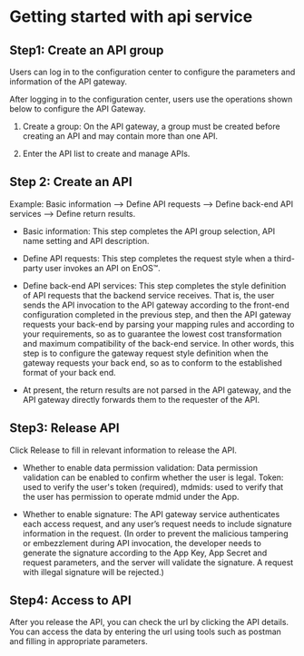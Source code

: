 # Getting started with api service

## Step1: Create an API group
Users can log in to the configuration center to configure the parameters and information of the API gateway.

After logging in to the configuration center, users use the operations shown below to configure the API Gateway.

1) Create a group: On the API gateway, a group must be created before creating an API and may contain more than one API.

2) Enter the API list to create and manage APIs.


## Step 2: Create an API

Example: Basic information --> Define API requests --> Define back-end API services --> Define return results.

- Basic information: This step completes the API group selection, API name setting and API description.

- Define API requests: This step completes the request style when a third-party user invokes an API on EnOS™.

- Define back-end API services: This step completes the style definition of API requests that the backend service receives. That is, the user sends the API invocation to the API gateway according to the front-end configuration completed in the previous step, and then the API gateway requests your back-end by parsing your mapping rules and according to your requirements, so as to guarantee the lowest cost transformation and maximum compatibility of the back-end service. In other words, this step is to configure the gateway request style definition when the gateway requests your back end, so as to conform to the established format of your back end.

- At present, the return results are not parsed in the API gateway, and the API gateway directly forwards them to the requester of the API.


## Step3: Release API

Click Release to fill in  relevant information to release the API.

- Whether to enable data permission validation: Data permission validation can be enabled to confirm whether the user is legal. Token: used to verify the user's token (required), mdmids: used to verify that the user has permission to operate mdmid under the App.

- Whether to enable signature: The API gateway service authenticates each access request, and any user’s request needs to include signature information in the request. (In order to prevent the malicious tampering or embezzlement during API invocation, the developer needs to generate the signature according to the App Key, App Secret and request parameters, and the server will validate the signature. A request with illegal signature will be rejected.)

## Step4: Access to API

After you release the API, you can check the url by clicking the API details. You can access the data by entering the url using tools such as postman and filling in appropriate parameters.
